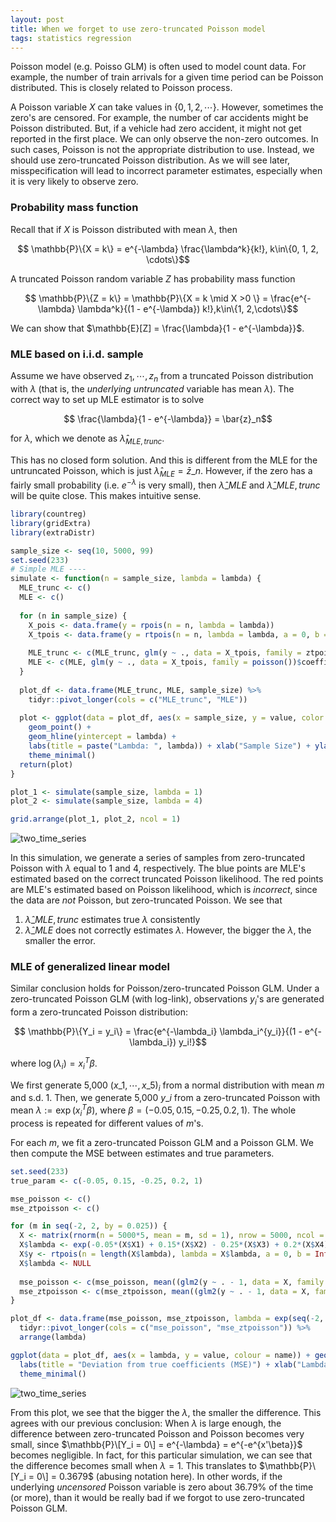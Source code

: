 ```yaml
---
layout: post
title: When we forget to use zero-truncated Poisson model
tags: statistics regression
---
```


Poisson model (e.g. Poisso GLM) is often used to model count data. For example, the number of train arrivals for a given time period can be Poisson distributed. This is closely related to Poisson process.

A Poisson variable $X$ can take values in $\{0, 1, 2, \cdots\}$. However, sometimes the zero's are censored. For example, the number of car accidents might be Poisson distributed. But, if a vehicle had zero accident, it might not get reported in the first place. We can only observe the non-zero outcomes. In such cases, Poisson is not the appropriate distribution to use. Instead, we should use zero-truncated Poisson distribution. As we will see later, misspecification will lead to incorrect parameter estimates, especially when it is very likely to observe zero.

### Probability mass function

Recall that if $X$ is Poisson distributed with mean $\lambda$, then

$$ \mathbb{P}\{X = k\} = e^{-\lambda} \frac{\lambda^k}{k!}, k\in\{0, 1, 2, \cdots\}$$

A truncated Poisson random variable $Z$ has probability mass function

$$ \mathbb{P}\{Z = k\} = \mathbb{P}\{X = k \mid X >0 \} = \frac{e^{-\lambda} \lambda^k}{(1 - e^{-\lambda}) k!},k\in\{1, 2,\cdots\}$$

We can show that $\mathbb{E}[Z] = \frac{\lambda}{1 - e^{-\lambda}}$.

### MLE based on i.i.d. sample

Assume we have observed $z_1, \cdots, z_n$ from a truncated Poisson distribution with $\lambda$ (that is, the _underlying untruncated_ variable has mean $\lambda$). The correct way to set up MLE estimator is to solve

$$ \frac{\lambda}{1 - e^{-\lambda}} = \bar{z}_n$$

for $\lambda$, which we denote as $\hat{\lambda}_{MLE, trunc}$.

This has no closed form solution. And this is different from the MLE for the untruncated Poisson, which is just $\hat{\lambda}_{MLE} =\bar{z}\_n$. However, if the zero has a fairly small probability (i.e. $e^{-\lambda}$ is very small), then $\hat{\lambda}\_{MLE}$ and $\hat{\lambda}\_{MLE, trunc}$ will be quite close. This makes intuitive sense.

```R
library(countreg)
library(gridExtra)
library(extraDistr)

sample_size <- seq(10, 5000, 99)
set.seed(233)
# Simple MLE ----
simulate <- function(n = sample_size, lambda = lambda) {
  MLE_trunc <- c()
  MLE <- c()
  
  for (n in sample_size) {
    X_pois <- data.frame(y = rpois(n = n, lambda = lambda))
    X_tpois <- data.frame(y = rtpois(n = n, lambda = lambda, a = 0, b = Inf))
    
    MLE_trunc <- c(MLE_trunc, glm(y ~ ., data = X_tpois, family = ztpoisson)$coefficients %>% exp())
    MLE <- c(MLE, glm(y ~ ., data = X_tpois, family = poisson())$coefficients %>% exp())
  }
  
  plot_df <- data.frame(MLE_trunc, MLE, sample_size) %>%
    tidyr::pivot_longer(cols = c("MLE_trunc", "MLE"))
  
  plot <- ggplot(data = plot_df, aes(x = sample_size, y = value, color = name)) +
    geom_point() +
    geom_hline(yintercept = lambda) +
    labs(title = paste("Lambda: ", lambda)) + xlab("Sample Size") + ylab("Value") +
    theme_minimal()
  return(plot)
}

plot_1 <- simulate(sample_size, lambda = 1)
plot_2 <- simulate(sample_size, lambda = 4)

grid.arrange(plot_1, plot_2, ncol = 1)
```

![two_time_series]({{site.baseurl}}/assets/374021.jpeg)

In this simulation, we generate a series of samples from zero-truncated Poisson with $\lambda$ equal to $1$ and $4$, respectively. The blue points are MLE's estimated based on the correct truncated Poisson likelihood. The red points are MLE's estimated based on Poisson likelihood, which is _incorrect_, since the data are _not_ Poisson, but zero-truncated Poisson. We see that

1. $\hat{\lambda}\_{MLE,trunc}$ estimates true $\lambda$ consistently
2. $\hat{\lambda}\_{MLE}$ does not correctly estimates $\lambda$. However, the bigger the $\lambda$, the smaller the error.

### MLE of generalized linear model

Similar conclusion holds for Poisson/zero-truncated Poisson GLM. Under a zero-truncated Poisson GLM (with log-link), observations $y_i$'s are generated form a zero-truncated Poisson distribution:

$$ \mathbb{P}\{Y_i = y_i\} = \frac{e^{-\lambda_i} \lambda_i^{y_i}}{(1 - e^{-\lambda_i}) y_i!}$$

where $\log(\lambda_i) = x_i^T \beta$.

We first generate 5,000 $(x\_1, \cdots, x\_5)_i$ from a normal distribution with mean $m$ and s.d. $1$. Then, we generate 5,000 $y\_i$ from a zero-truncated Poisson with mean $\lambda := \exp(x_i^T \beta)$, where $\beta = (-0.05, 0.15, -0.25, 0.2, 1)$. The whole process is repeated for different values of $m$'s.

For each $m$, we fit a zero-truncated Poisson GLM and a Poisson GLM. We then compute the MSE between estimates and true parameters.

```R
set.seed(233)
true_param <- c(-0.05, 0.15, -0.25, 0.2, 1)

mse_poisson <- c()
mse_ztpoisson <- c()

for (m in seq(-2, 2, by = 0.025)) {
  X <- matrix(rnorm(n = 5000*5, mean = m, sd = 1), nrow = 5000, ncol = 5) %>% data.frame()
  X$lambda <- exp(-0.05*(X$X1) + 0.15*(X$X2) - 0.25*(X$X3) + 0.2*(X$X4) + 1*(X$X5))
  X$y <- rtpois(n = length(X$lambda), lambda = X$lambda, a = 0, b = Inf)
  X$lambda <- NULL
  
  mse_poisson <- c(mse_poisson, mean((glm2(y ~ . - 1, data = X, family = poisson(), control = list(maxit = 200))$coefficients - true_param)^2))
  mse_ztpoisson <- c(mse_ztpoisson, mean((glm2(y ~ . - 1, data = X, family = ztpoisson(), control = list(maxit = 200))$coefficients - true_param)^2))
}

plot_df <- data.frame(mse_poisson, mse_ztpoisson, lambda = exp(seq(-2, 2, by = 0.025) * sum(true_param))) %>%
  tidyr::pivot_longer(cols = c("mse_poisson", "mse_ztpoisson")) %>%
  arrange(lambda)

ggplot(data = plot_df, aes(x = lambda, y = value, colour = name)) + geom_point() +
  labs(title = "Deviation from true coefficients (MSE)") + xlab("Lambda") + ylab("MSE") +
  theme_minimal()
```

![two_time_series]({{site.baseurl}}/assets/69422.jpeg)

From this plot, we see that the bigger the $\lambda$, the smaller the difference. This agrees with our previous conclusion: When $\lambda$ is large enough, the difference between zero-truncated Poisson and Poisson becomes very small, since $\mathbb{P}\[Y_i = 0\] = e^{-\lambda} = e^{-e^{x'\beta}}$ becomes negligible. In fact, for this particular simulation, we can see that the difference becomes small when $\lambda = 1$. This translates to $\mathbb{P}\[Y_i = 0\] = 0.3679$ (abusing notation here). In other words, if the underlying _uncensored_ Poisson variable is zero about 36.79% of the time (or more), than it would be really bad if we forgot to use zero-truncated Poisson GLM.
